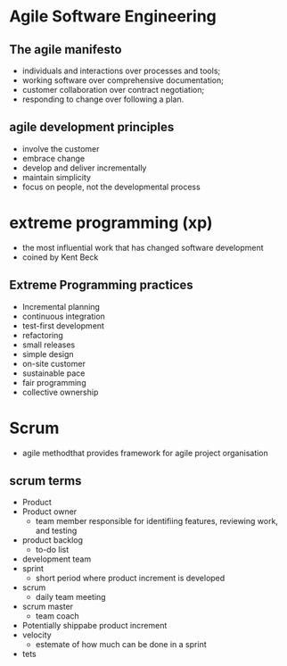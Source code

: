 # Agile Software Engineering

## The agile manifesto 
- individuals and interactions over processes and tools;
- working software over comprehensive documentation;
- customer collaboration over contract negotiation;
- responding to change over following a plan.

## agile development principles
- involve the customer
- embrace change 
- develop and deliver incrementally
- maintain simplicity 
- focus on people, not the developmental process

# extreme programming (xp)
- the most influential work that has changed software development 
- coined by Kent Beck

## Extreme Programming practices 
- Incremental planning
- continuous integration
- test-first development 
- refactoring 
- small releases
- simple design 
- on-site customer
- sustainable pace 
- fair programming
- collective ownership

# Scrum
- agile methodthat provides framework for agile project organisation

## scrum terms
- Product 
- Product owner 
    - team member responsible for identifiing features, reviewing work, and testing
- product backlog
    - to-do list
- development team
- sprint
    - short period where product increment is developed 
- scrum
    - daily team meeting
- scrum master
    - team coach 
- Potentially shippabe product increment
- velocity 
    - estemate of how much can be done in a sprint
- tets